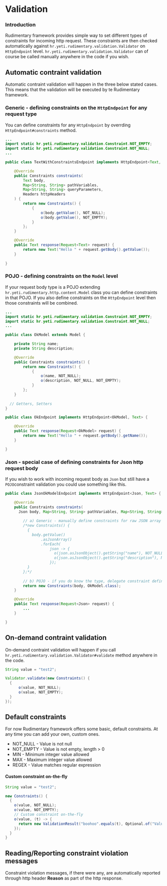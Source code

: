 # Validation

### Introduction
Rudimentary framework provides simple way to set different types of constraints for incoming http request. These constraints are then checked automatically against `hr.yeti.rudimentary.validation.Validator` on `HttpEndpoint` level. `hr.yeti.rudimentary.validation.Validator` can of course be called manually anywhere in the code if you wish.

## Automatic contraint validation
Automatic contraint validation will happen in the three below stated cases. This means that the validation will be executed by te Rudimentary framework.

### Generic - defining constraints on the `HttpEndpoint` for any request type
You can define constraints for any `HttpEndpoint` by overrding `HttpEndpoint#constraints` method.
```java
...
import static hr.yeti.rudimentary.validation.Constraint.NOT_EMPTY;
import static hr.yeti.rudimentary.validation.Constraint.NOT_NULL;
...

public class TextWithConstraintsEndpoint implements HttpEndpoint<Text, Text> {

    @Override
    public Constraints constraints(
        Text body,
        Map<String, String> pathVariables,
        Map<String, String> queryParameters,
        Headers httpHeaders
    ) {
        return new Constraints() {
            {
                o(body.getValue(), NOT_NULL);
                o(body.getValue(), NOT_EMPTY);
            }
        };
    }

    @Override
    public Text response(Request<Text> request) {
        return new Text("Hello " + request.getBody().getValue());
    }
    
}
```
### POJO - defining constraints on the `Model` level 
If your request body type is a POJO extending `hr.yeti.rudimentary.http.content.Model` class you can define constraints in that POJO. If you also define constraints on the `HttpEndpoint` level then those constraints will be combined.
```java
...
import static hr.yeti.rudimentary.validation.Constraint.NOT_EMPTY;
import static hr.yeti.rudimentary.validation.Constraint.NOT_NULL;
...

public class OkModel extends Model {

    private String name;
    private String description;

    @Override
    public Constraints constraints() {
        return new Constraints() {
            {
                o(name, NOT_NULL);
                o(description, NOT_NULL, NOT_EMPTY);
            }
        };
    }
  
  // Getters, Setters
}
```
```java
public class OkEndpoint implements HttpEndpoint<OkModel, Text> {

    @Override
    public Text response(Request<OkModel> request) {
        return new Text("Hello " + request.getBody().getName());
    }

}
```
### Json - special case of defining constraints for Json http request body
If you wish to work with incoming request body as `Json` but still have a `POJO`constraint validation you could use something like this.
```java
public class JsonOkModelEndpoint implements HttpEndpoint<Json, Text> {

    @Override
    public Constraints constraints(
      Json body, Map<String, String> pathVariables, Map<String, String> queryParameters, Headers httpHeaders) {
        
        // a) Generic - manually define constraints for raw JSON array (or JSON object) if you do not know a type
        /*new Constraints() {
          {
            body.getValue()
                .asJsonArray()
                .forEach(
                    json -> {
                      o(json.asJsonObject().getString("name"), NOT_NULL);
                      o(json.asJsonObject().getString("description"), NOT_NULL);
                    });
          }
        };*/
        
        // b) POJO - if you do know the type, delegate constraint definitions to Model and use it like this
        return new Constraints(body, OkModel.class);
    }

    @Override
    public Text response(Request<Json> request) {
        ...
    }

}
```

## On-demand contraint validation
On-demand contraint validation will happen if you call `hr.yeti.rudimentary.validation.Validator#validate` method anywhere in the code.
```java
String value = "test2";

Validator.validate(new Constraints() {
  {
      o(value, NOT_NULL);
      o(value, NOT_EMPTY);
  }
});
```
## Default constraints
For now Rudimentary framework offers some basic, default constraints.
At any time you can add your own, custom ones.

* NOT_NULL - Value is not null
* NOT_EMPTY - Value is not empty, length > 0
* MIN - Minimum integer value allowed
* MAX - Maximum integer value allowed
* REGEX - Value matches regular expression

#### Custom constraint on-the-fly
```java
String value = "test2";

new Constraints() {
  {
    o(value, NOT_NULL);
    o(value, NOT_EMPTY);
    // Custom constraint on-the-fly
    o(value, (t) -> {
      return new ValidationResult("boohoo".equals(t), Optional.of("Value is not boohoo."));
    });
  }
}
```
## Reading/Reporting constraint violation messages
Constraint violation messages, if there were any, are automatically reported through http header **Reason** as part of the http response.

